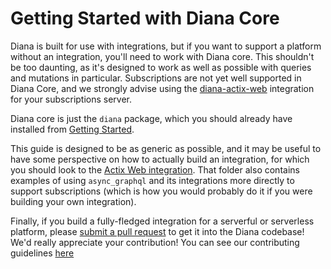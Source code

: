 # Getting Started with Diana Core

Diana is built for use with integrations, but if you want to support a platform without an integration, you'll need to work with Diana core. This shouldn't be too daunting, as it's designed to work as well as possible with queries and mutations in particular. Subscriptions are not yet well supported in Diana Core, and we strongly advise using the [diana-actix-web](https://crates.io/crates/diana-actix-web) integration for your subscriptions server.

Diana core is just the `diana` package, which you should already have installed from [Getting Started](../getting_started.md).

This guide is designed to be as generic as possible, and it may be useful to have some perspective on how to actually build an integration, for which you should look to the [Actix Web integration](https://github.com/diana-graphql/diana/tree/main/integrations/serverful/actix-web/src). That folder also contains examples of using `async_graphql` and its integrations more directly to support subscriptions (which is how you would probably do it if you were building your own integration).

Finally, if you build a fully-fledged integration for a serverful or serverless platform, please [submit a pull request](https://github.com/diana-graphql/diana/pulls/new) to get it into the Diana codebase! We'd really appreciate your contribution! You can see our contributing guidelines [here](https://github.com/diana-graphql/diana/tree/main/CONTRIBUTING.md)
